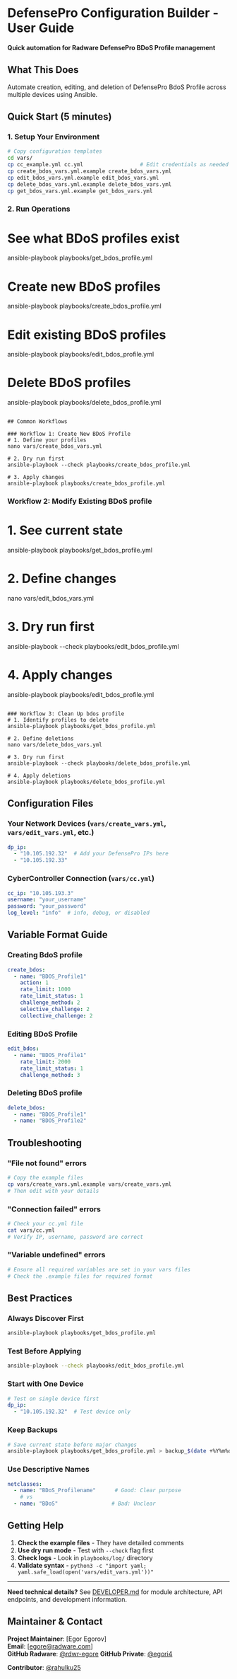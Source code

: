 # DefensePro Configuration Builder - User Guide

**Quick automation for Radware DefensePro BDoS Profile management**

## What This Does

Automate creation, editing, and deletion of DefensePro BdoS Profile across multiple devices using Ansible.

## Quick Start (5 minutes)

### 1. Setup Your Environment
```bash
# Copy configuration templates
cd vars/
cp cc_example.yml cc.yml                  # Edit credentials as needed
cp create_bdos_vars.yml.example create_bdos_vars.yml
cp edit_bdos_vars.yml.example edit_bdos_vars.yml
cp delete_bdos_vars.yml.example delete_bdos_vars.yml
cp get_bdos_vars.yml.example get_bdos_vars.yml
```

### 2. Run Operations
# See what BDoS profiles exist
ansible-playbook playbooks/get_bdos_profile.yml

# Create new BDoS profiles
ansible-playbook playbooks/create_bdos_profile.yml

# Edit existing BDoS profiles
ansible-playbook playbooks/edit_bdos_profile.yml

# Delete BDoS profiles
ansible-playbook playbooks/delete_bdos_profile.yml
```

## Common Workflows

### Workflow 1: Create New BDoS Profile
# 1. Define your profiles
nano vars/create_bdos_vars.yml

# 2. Dry run first
ansible-playbook --check playbooks/create_bdos_profile.yml

# 3. Apply changes
ansible-playbook playbooks/create_bdos_profile.yml
```

### Workflow 2: Modify Existing BDoS profile
# 1. See current state
ansible-playbook playbooks/get_bdos_profile.yml

# 2. Define changes
nano vars/edit_bdos_vars.yml

# 3. Dry run first
ansible-playbook --check playbooks/edit_bdos_profile.yml

# 4. Apply changes
ansible-playbook playbooks/edit_bdos_profile.yml
```

### Workflow 3: Clean Up bdos profile
# 1. Identify profiles to delete
ansible-playbook playbooks/get_bdos_profile.yml

# 2. Define deletions
nano vars/delete_bdos_vars.yml

# 3. Dry run first
ansible-playbook --check playbooks/delete_bdos_profile.yml

# 4. Apply deletions
ansible-playbook playbooks/delete_bdos_profile.yml
```

## Configuration Files

### Your Network Devices (`vars/create_vars.yml`, `vars/edit_vars.yml`, etc.)
```yaml
dp_ip:
  - "10.105.192.32"  # Add your DefensePro IPs here
  - "10.105.192.33"
```

### CyberController Connection (`vars/cc.yml`)
```yaml
cc_ip: "10.105.193.3"
username: "your_username"
password: "your_password"
log_level: "info"  # info, debug, or disabled
```

## Variable Format Guide

### Creating BdoS profile
```yaml
create_bdos:
  - name: "BDOS_Profile1"
    action: 1
    rate_limit: 1000
    rate_limit_status: 1
    challenge_method: 2
    selective_challenge: 2
    collective_challenge: 2
```

### Editing BDoS Profile  
```yaml
edit_bdos:
  - name: "BDOS_Profile1"
    rate_limit: 2000
    rate_limit_status: 1
    challenge_method: 3
```

### Deleting BDoS profile
```yaml
delete_bdos:
  - name: "BDOS_Profile1"
  - name: "BDOS_Profile2"
```

## Troubleshooting

### "File not found" errors
```bash
# Copy the example files
cp vars/create_vars.yml.example vars/create_vars.yml
# Then edit with your details
```

### "Connection failed" errors  
```bash
# Check your cc.yml file
cat vars/cc.yml
# Verify IP, username, password are correct
```

### "Variable undefined" errors
```bash
# Ensure all required variables are set in your vars files
# Check the .example files for required format
```

## Best Practices

###  **Always Discover First**
```bash
ansible-playbook playbooks/get_bdos_profile.yml
```

###  **Test Before Applying**
```bash
ansible-playbook --check playbooks/edit_bdos_profile.yml
```

###  **Start with One Device**
```yaml
# Test on single device first
dp_ip:
  - "10.105.192.32"  # Test device only
```

###  **Keep Backups**
```bash
# Save current state before major changes
ansible-playbook playbooks/get_bdos_profile.yml > backup_$(date +%Y%m%d).log
```

###  **Use Descriptive Names**
```yaml
netclasses:
  - name: "BDoS_Profilename"      # Good: Clear purpose
    # vs
  - name: "BDoS"                 # Bad: Unclear
```

## Getting Help

1. **Check the example files** - They have detailed comments
2. **Use dry run mode** - Test with `--check` flag first  
3. **Check logs** - Look in `playbooks/log/` directory
4. **Validate syntax** - `python3 -c "import yaml; yaml.safe_load(open('vars/edit_vars.yml'))"`

---

**Need technical details?** See [DEVELOPER.md](DEVELOPER.md) for module architecture, API endpoints, and development information.

## Maintainer & Contact

**Project Maintainer**: [Egor Egorov]  
**Email**: [egore@radware.com]  
**GitHub Radware**: [@rdwr-egore](https://github.com/rdwr-egore)
**GitHub Private**: [@egori4](https://github.com/egori4)

**Contributor**:  [@rahulku25](https://github.com/rahulku25)